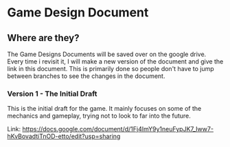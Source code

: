 # Game Design Document

## Where are they?

The Game Designs Documents will be saved over on the google drive. Every time i revisit it, I will make a new version of the document and give the link in this document.
This is primarily done so people don't have to jump between branches to see the changes in the document.

### Version 1 - The Initial Draft

This is the initial draft for the game. It mainly focuses on some of the mechanics and gameplay, trying not to look to far into the future.

Link: https://docs.google.com/document/d/1Fj4ImY9y1neuFypJK7_Iww7-hKvBovadtiTnOD-etto/edit?usp=sharing
